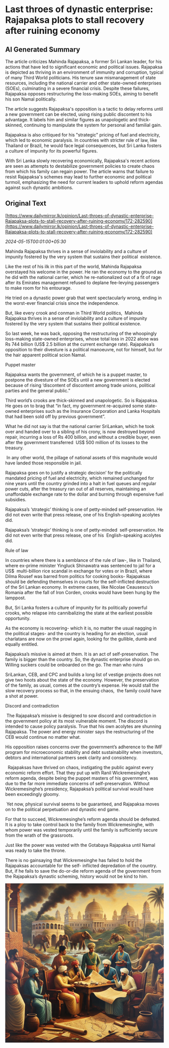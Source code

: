 # Last throes of dynastic enterprise: Rajapaksa plots to stall recovery after ruining economy

## AI Generated Summary

The article criticizes Mahinda Rajapaksa, a former Sri Lankan leader, for his actions that have led to significant economic and political issues. Rajapaksa is depicted as thriving in an environment of immunity and corruption, typical of many Third World politicians. His tenure saw mismanagement of state resources, including the national carrier and other state-owned enterprises (SOEs), culminating in a severe financial crisis. Despite these failures, Rajapaksa opposes restructuring the loss-making SOEs, aiming to benefit his son Namal politically.

The article suggests Rajapaksa's opposition is a tactic to delay reforms until a new government can be elected, using rising public discontent to his advantage. It labels him and similar figures as unapologetic and thick-skinned, continuing to manipulate the system for personal and familial gain.

Rajapaksa is also critiqued for his "strategic" pricing of fuel and electricity, which led to economic paralysis. In countries with stricter rule of law, like Thailand or Brazil, he would face legal consequences, but Sri Lanka fosters a culture of impunity for its powerful figures.

With Sri Lanka slowly recovering economically, Rajapaksa's recent actions are seen as attempts to destabilize government policies to create chaos from which his family can regain power. The article warns that failure to resist Rajapaksa's schemes may lead to further economic and political turmoil, emphasizing the need for current leaders to uphold reform agendas against such dynastic ambitions.

## Original Text

[https://www.dailymirror.lk/opinion/Last-throes-of-dynastic-enterprise-Rajapaksa-plots-to-stall-recovery-after-ruining-economy/172-282590](https://www.dailymirror.lk/opinion/Last-throes-of-dynastic-enterprise-Rajapaksa-plots-to-stall-recovery-after-ruining-economy/172-282590)

*2024-05-15T00:01:00+05:30*

Mahinda Rajapaksa thrives in a sense of inviolability and a culture of  impunity fostered by the very system that sustains their political  existence. 

Like the rest of his ilk in this part of the world, Mahinda Rajapaksa overstayed his welcome in the power. He ran the economy to the ground as he did with the national carrier, which he re-nationalized out of a fit of rage after its Emirates management refused to deplane fee-levying passengers to make room for his entourage. 

He tried on a dynastic power grab that went spectacularly wrong, ending in the worst-ever financial crisis since the independence. 

But, like every crook and conman in Third World politics,  Mahinda Rajapaksa thrives in a sense of inviolability and a culture of impunity fostered by the very system that sustains their political existence. 

So last week, he was back, opposing the restructuring of the whoopingly loss-making state-owned enterprises, whose total loss in 2022 alone was Rs 744 billion (US$ 2.5 billion at the current exchange rate). Rajapaksa’s opposition to their divesture is a political manoeuvre, not for himself, but for the hair apparent political scion Namal. 

Puppet master 

Rajapaksa wants the government, of which he is a puppet master, to postpone the divesture of the SOEs until a new government is elected because of rising ‘discontent of discontent among trade unions, political parties and the general public.”

Third world’s crooks are thick-skinned and unapologetic. So is Rajapaksa. He goes on to brag that “in fact, my government re-acquired some state-owned enterprises such as the Insurance Corporation and Lanka Hospitals that had been sold off by previous government”. 

What he did not say is that the national carrier SriLankan, which he took over and handed over to a sibling of his crony, is now destroyed beyond repair, incurring a loss of Rs 400 billion, and without a credible buyer, even after the government transferred  US$ 500 million of its losses to the treasury.

 In any other world, the pillage of national assets of this magnitude would have landed those responsible in jail. 

Rajapaksa goes on to justify a strategic decision’ for the politically mandated pricing of fuel and electricity, which remained unchanged for nine years until the country grinded into a halt in fuel queues and regular power cuts, after the treasury ran out of all reserves, maintaining an unaffordable exchange rate to the dollar and burning through expensive fuel subsidies.

Rajapaksa’s ‘strategic’ thinking is one of petty-minded self-preservation. He did not even write that press release, one of his English-speaking acolytes did.  

Rajapaksa’s ‘strategic’ thinking is one of petty-minded  self-preservation. He did not even write that press release, one of his  English-speaking acolytes did. 

Rule of law 

In countries where there is a semblance of the rule of law-, like in Thailand, where ex-prime minister Yingluck Shinawatra was sentenced to jail for a US$  multi-billion rice scandal in exchange for votes or in Brazil, where Dilma Rousef was barred from politics for cooking books- Rajapaksas should be defending themselves in courts for the self-inflicted destruction of the Sri Lankan economy. In extreme cases, like Nicolae Ceausescu’s Romania after the fall of Iron Corden, crooks would have been hung by the lamppost.

But, Sri Lanka fosters a culture of impunity for its politically powerful crooks, who relapse into cannibalizing the state at the earliest possible opportunity. 

As the economy is recovering- which it is, no matter the usual nagging in the political stages- and the country is heading for an election, usual charlatans are now on the prowl again, looking for the gullible, dumb and equally entitled. 

Rajapaksa’s missive is aimed at them. It is an act of self-preservation. The family is bigger than the country. So, the dynastic enterprise should go on. Willing suckers could be onboarded on the go. The man who ruins 

SriLankan, CEB, and CPC and builds a long list of vestige projects does not give two hoots about the state of the economy. However, the preservation of the family, as usual, comes at the country’s expense. He would stall the slow recovery process so that, in the ensuing chaos,  the family could have a shot at power.  

Discord and contradiction

 The Rajapaksa’s missive is designed to sow discord and contradiction in the government policy at its most vulnerable moment. The discord is intended to cause policy paralysis. True that his own acolytes are shunning Rajapaksa. The power and energy minister says the restructuring of the CEB would continue no matter what. 

His opposition raises concerns over the government’s adherence to the IMF program for microeconomic stability and debt sustainability when investors, debtors and international partners seek clarity and consistency. 

  Rajapaksas have thrived on chaos, instigating the public against every economic reform effort. That they put up with Ranil Wickremesinghe’s reform agenda, despite being the puppet masters of his government, was due to the far more immediate concerns of self-preservation. Without Wickremesinghe’s presidency, Rajapaksa’s political survival would have been exceedingly gloomy.

 Yet now, physical survival seems to be guaranteed, and Rajapaksa moves on to the political perpetuation and dynastic end game.

For that to succeed, Wickremesinghe’s reform agenda should be defeated. It is a ploy to take control back to the family from Wickremesinghe, with whom power was vested temporarily until the family is sufficiently secure from the wrath of the grassroots. 

Just like the power was vested with the Gotabaya Rajapaksa until Namal was ready to take the throne. 

There is no gainsaying that Wickremesinghe has failed to hold the Rajapaksas accountable for the self- inflicted depredation of the country. But, if he fails to save the do-or-die reform agenda of the government from the Rajapaksa’s dynastic scheming, history would not be kind to him.


![AI Image](ai_image.png)
